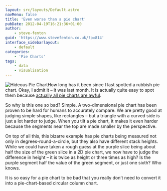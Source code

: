 ```yaml
---
layout: src/layouts/Default.astro
navMenu: false
title: 'Even worse than a pie chart'
pubDate: 2012-04-19T16:21:36+01:00
author:
    - steve-fenton
guid: 'https://www.stevefenton.co.uk/?p=814'
interface_sidebarlayout:
    - default
categories:
    - 'Pie Charts'
tags:
    - data
    - visualisation
---
```


![Hideous Pie Chart](https://www.stevefenton.co.uk/wp-content/uploads/2015/07/hideous_pie_chart.jpg)How long has it been since I last spotted a rubbish pie chart. Okay, I admit it – it was last month. It is actually quite easy to spot them because [actually all pie charts are awful](https://www.stevefenton.co.uk/2009/04/pie-charts-are-bad/).

So why is this one so bad? Simple. A two-dimensional pie chart has been proven to be hard for humans to accurately compare. We are pretty good at judging simple shapes, like rectangles – but a triangle with a curved side is just a lot harder to judge. When you tilt a pie chart, it makes it even harder because the segments near the top are made smaller by the perspective.

On top of all this, this bizarre example has pie charts being measured not only in degrees-round-a-circle, but they also have different stack heights. While we could have taken a rough guess at the purple slice being about half the size of the green slice in a 2D pie chart, we now have to judge the difference in height – it is twice as height or three times as high? Is the purple segment half the value of the green segment, or just one sixth? Who knows.

It is so easy for a pie chart to be bad that you really don’t need to convert it into a pie-chart-based circular column chart.